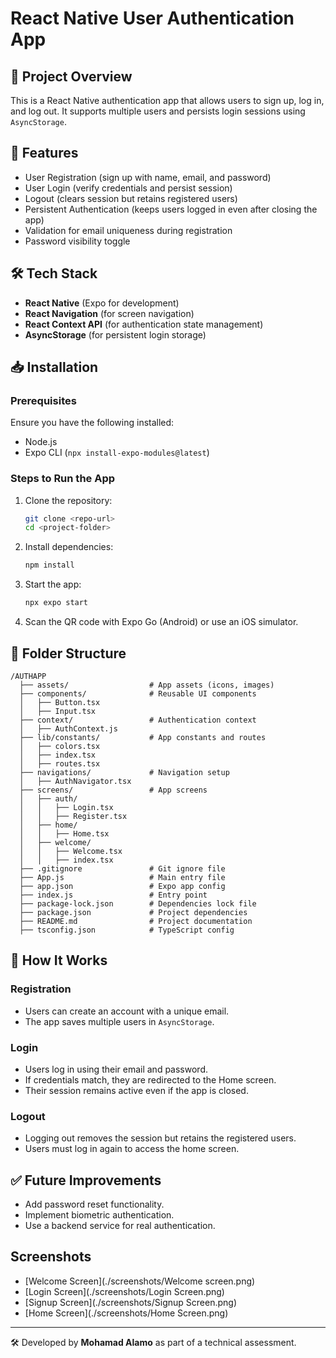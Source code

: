 # React Native User Authentication App

## 📌 Project Overview

This is a React Native authentication app that allows users to sign up, log in, and log out. It supports multiple users and persists login sessions using `AsyncStorage`.

## 🚀 Features

- User Registration (sign up with name, email, and password)
- User Login (verify credentials and persist session)
- Logout (clears session but retains registered users)
- Persistent Authentication (keeps users logged in even after closing the app)
- Validation for email uniqueness during registration
- Password visibility toggle

## 🛠️ Tech Stack

- **React Native** (Expo for development)
- **React Navigation** (for screen navigation)
- **React Context API** (for authentication state management)
- **AsyncStorage** (for persistent login storage)

## 📥 Installation

### Prerequisites

Ensure you have the following installed:

- Node.js
- Expo CLI (`npx install-expo-modules@latest`)

### Steps to Run the App

1. Clone the repository:
   ```sh
   git clone <repo-url>
   cd <project-folder>
   ```
2. Install dependencies:
   ```sh
   npm install
   ```
3. Start the app:
   ```sh
   npx expo start
   ```
4. Scan the QR code with Expo Go (Android) or use an iOS simulator.

## 📜 Folder Structure

```
/AUTHAPP
  ├── assets/                  # App assets (icons, images)
  ├── components/              # Reusable UI components
  │   ├── Button.tsx
  │   ├── Input.tsx
  ├── context/                 # Authentication context
  │   ├── AuthContext.js
  ├── lib/constants/           # App constants and routes
  │   ├── colors.tsx
  │   ├── index.tsx
  │   ├── routes.tsx
  ├── navigations/             # Navigation setup
  │   ├── AuthNavigator.tsx
  ├── screens/                 # App screens
  │   ├── auth/
  │   │   ├── Login.tsx
  │   │   ├── Register.tsx
  │   ├── home/
  │   │   ├── Home.tsx
  │   ├── welcome/
  │   │   ├── Welcome.tsx
  │   │   ├── index.tsx
  ├── .gitignore               # Git ignore file
  ├── App.js                   # Main entry file
  ├── app.json                 # Expo app config
  ├── index.js                 # Entry point
  ├── package-lock.json        # Dependencies lock file
  ├── package.json             # Project dependencies
  ├── README.md                # Project documentation
  ├── tsconfig.json            # TypeScript config
```

## 📌 How It Works

### Registration

- Users can create an account with a unique email.
- The app saves multiple users in `AsyncStorage`.

### Login

- Users log in using their email and password.
- If credentials match, they are redirected to the Home screen.
- Their session remains active even if the app is closed.

### Logout

- Logging out removes the session but retains the registered users.
- Users must log in again to access the home screen.

## ✅ Future Improvements

- Add password reset functionality.
- Implement biometric authentication.
- Use a backend service for real authentication.


## Screenshots
- [Welcome Screen](./screenshots/Welcome screen.png)
- [Login Screen](./screenshots/Login Screen.png)
- [Signup Screen](./screenshots/Signup Screen.png)
- [Home Screen](./screenshots/Home Screen.png)



---

🛠 Developed by **Mohamad Alamo** as part of a technical assessment.
